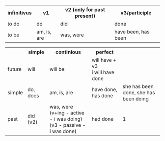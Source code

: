 

<table>
    <tr>
        <th>infinitivus</th>
        <th>v1</th>
        <th>v2 (only for past present)</th>
        <th>v3/participle</th>
    </tr>
    <tr>
        <td>to do</td>
        <td>do</td>
        <td>did</td>
        <td>done</td>
    </tr>
    <tr>
        <td>to be</td>
        <td>am, is, are</td>
        <td>was, were</td>
        <td>have been, has been</td>
    </tr>
</table>


<table>
    <tr>
        <th></th>
        <th>simple</th>
        <th>continious</th>
        <th>perfect</th>
        <th></th>
    </tr>
    <tr>
        <td>future</td>
        <td>will</td>
        <td>will be</td>
        <td>
            will have + v3 <br>
            <span size="5px">i will have done</span>
        </td>
        <td></td>
    </tr>
    <tr>
        <td>simple</td>
        <td>do, does</td>
        <td>am, is, are</td>
        <td>have done, has done</td>
        <td>she has been done, she has been doing</td>
    </tr>
    <tr>
        <td>past</td>
        <td>did (v2)</td>
        <td>
            was, were<br>
            (v+ing - active - i was doing)<br>
            (v3 - passive - i was done)
        </td>
        <td>had done</td>
        <td>1</td>
    </tr>

</table>